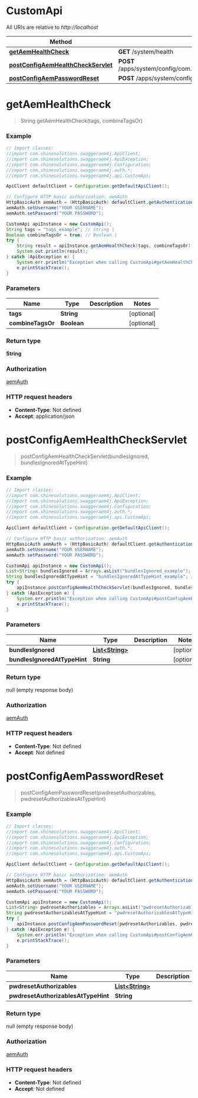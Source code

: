 # CustomApi

All URIs are relative to *http://localhost*

Method | HTTP request | Description
------------- | ------------- | -------------
[**getAemHealthCheck**](CustomApi.md#getAemHealthCheck) | **GET** /system/health | 
[**postConfigAemHealthCheckServlet**](CustomApi.md#postConfigAemHealthCheckServlet) | **POST** /apps/system/config/com.shinesolutions.healthcheck.hc.impl.ActiveBundleHealthCheck | 
[**postConfigAemPasswordReset**](CustomApi.md#postConfigAemPasswordReset) | **POST** /apps/system/config/com.shinesolutions.aem.passwordreset.Activator | 


<a name="getAemHealthCheck"></a>
# **getAemHealthCheck**
> String getAemHealthCheck(tags, combineTagsOr)



### Example
```java
// Import classes:
//import com.shinesolutions.swaggeraem4j.ApiClient;
//import com.shinesolutions.swaggeraem4j.ApiException;
//import com.shinesolutions.swaggeraem4j.Configuration;
//import com.shinesolutions.swaggeraem4j.auth.*;
//import com.shinesolutions.swaggeraem4j.api.CustomApi;

ApiClient defaultClient = Configuration.getDefaultApiClient();

// Configure HTTP basic authorization: aemAuth
HttpBasicAuth aemAuth = (HttpBasicAuth) defaultClient.getAuthentication("aemAuth");
aemAuth.setUsername("YOUR USERNAME");
aemAuth.setPassword("YOUR PASSWORD");

CustomApi apiInstance = new CustomApi();
String tags = "tags_example"; // String | 
Boolean combineTagsOr = true; // Boolean | 
try {
    String result = apiInstance.getAemHealthCheck(tags, combineTagsOr);
    System.out.println(result);
} catch (ApiException e) {
    System.err.println("Exception when calling CustomApi#getAemHealthCheck");
    e.printStackTrace();
}
```

### Parameters

Name | Type | Description  | Notes
------------- | ------------- | ------------- | -------------
 **tags** | **String**|  | [optional]
 **combineTagsOr** | **Boolean**|  | [optional]

### Return type

**String**

### Authorization

[aemAuth](../README.md#aemAuth)

### HTTP request headers

 - **Content-Type**: Not defined
 - **Accept**: application/json

<a name="postConfigAemHealthCheckServlet"></a>
# **postConfigAemHealthCheckServlet**
> postConfigAemHealthCheckServlet(bundlesIgnored, bundlesIgnoredAtTypeHint)



### Example
```java
// Import classes:
//import com.shinesolutions.swaggeraem4j.ApiClient;
//import com.shinesolutions.swaggeraem4j.ApiException;
//import com.shinesolutions.swaggeraem4j.Configuration;
//import com.shinesolutions.swaggeraem4j.auth.*;
//import com.shinesolutions.swaggeraem4j.api.CustomApi;

ApiClient defaultClient = Configuration.getDefaultApiClient();

// Configure HTTP basic authorization: aemAuth
HttpBasicAuth aemAuth = (HttpBasicAuth) defaultClient.getAuthentication("aemAuth");
aemAuth.setUsername("YOUR USERNAME");
aemAuth.setPassword("YOUR PASSWORD");

CustomApi apiInstance = new CustomApi();
List<String> bundlesIgnored = Arrays.asList("bundlesIgnored_example"); // List<String> | 
String bundlesIgnoredAtTypeHint = "bundlesIgnoredAtTypeHint_example"; // String | 
try {
    apiInstance.postConfigAemHealthCheckServlet(bundlesIgnored, bundlesIgnoredAtTypeHint);
} catch (ApiException e) {
    System.err.println("Exception when calling CustomApi#postConfigAemHealthCheckServlet");
    e.printStackTrace();
}
```

### Parameters

Name | Type | Description  | Notes
------------- | ------------- | ------------- | -------------
 **bundlesIgnored** | [**List&lt;String&gt;**](String.md)|  | [optional]
 **bundlesIgnoredAtTypeHint** | **String**|  | [optional]

### Return type

null (empty response body)

### Authorization

[aemAuth](../README.md#aemAuth)

### HTTP request headers

 - **Content-Type**: Not defined
 - **Accept**: Not defined

<a name="postConfigAemPasswordReset"></a>
# **postConfigAemPasswordReset**
> postConfigAemPasswordReset(pwdresetAuthorizables, pwdresetAuthorizablesAtTypeHint)



### Example
```java
// Import classes:
//import com.shinesolutions.swaggeraem4j.ApiClient;
//import com.shinesolutions.swaggeraem4j.ApiException;
//import com.shinesolutions.swaggeraem4j.Configuration;
//import com.shinesolutions.swaggeraem4j.auth.*;
//import com.shinesolutions.swaggeraem4j.api.CustomApi;

ApiClient defaultClient = Configuration.getDefaultApiClient();

// Configure HTTP basic authorization: aemAuth
HttpBasicAuth aemAuth = (HttpBasicAuth) defaultClient.getAuthentication("aemAuth");
aemAuth.setUsername("YOUR USERNAME");
aemAuth.setPassword("YOUR PASSWORD");

CustomApi apiInstance = new CustomApi();
List<String> pwdresetAuthorizables = Arrays.asList("pwdresetAuthorizables_example"); // List<String> | 
String pwdresetAuthorizablesAtTypeHint = "pwdresetAuthorizablesAtTypeHint_example"; // String | 
try {
    apiInstance.postConfigAemPasswordReset(pwdresetAuthorizables, pwdresetAuthorizablesAtTypeHint);
} catch (ApiException e) {
    System.err.println("Exception when calling CustomApi#postConfigAemPasswordReset");
    e.printStackTrace();
}
```

### Parameters

Name | Type | Description  | Notes
------------- | ------------- | ------------- | -------------
 **pwdresetAuthorizables** | [**List&lt;String&gt;**](String.md)|  | [optional]
 **pwdresetAuthorizablesAtTypeHint** | **String**|  | [optional]

### Return type

null (empty response body)

### Authorization

[aemAuth](../README.md#aemAuth)

### HTTP request headers

 - **Content-Type**: Not defined
 - **Accept**: Not defined

